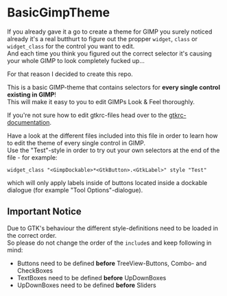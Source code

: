 # BasicGimpTheme
If you already gave it a go to create a theme for GIMP
you surely noticed already it's a real butthurt to figure out
the propper `widget`, `class` or `widget_class` for the control you want to edit.  
And each time you think you figured out the correct selector it's causing your whole GIMP to look completely fucked up...

For that reason I decided to create this repo.

This is a basic GIMP-theme that contains selectors for **every single control existing in GIMP**!  
This will make it easy to you to edit GIMPs Look & Feel thoroughly.

If you're not sure how to edit gtkrc-files head over to the [gtkrc-documentation](https://wiki.gnome.org/Attic/GnomeArt/Tutorials/GtkThemes).

Have a look at the different files included into this file in order to learn how to edit the theme of every single control in GIMP.  
Use the "Test"-style in order to try out your own selectors at the end of the file - for example:

```gtkrc
widget_class "<GimpDockable>*<GtkButton>.<GtkLabel>" style "Test"
```

which will only apply labels inside of buttons located inside a dockable dialogue (for example "Tool Options"-dialogue).

## Important Notice
Due to GTK's behaviour the different style-definitions need to be loaded in the correct order.  
So please do not change the order of the `include`s and keep following in mind:
  * Buttons need to be defined **before** TreeView-Buttons, Combo- and CheckBoxes
  * TextBoxes need to be defined **before** UpDownBoxes
  * UpDownBoxes need to be defined **before** Sliders